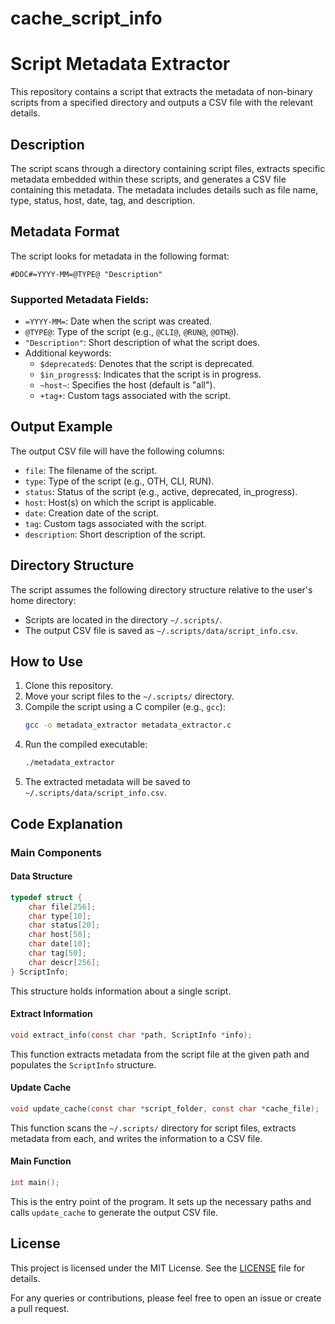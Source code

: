 # cache_script_info

# Script Metadata Extractor

This repository contains a script that extracts the metadata of non-binary scripts from a specified directory and outputs a CSV file with the relevant details.

## Description

The script scans through a directory containing script files, extracts specific metadata embedded within these scripts, and generates a CSV file containing this metadata. The metadata includes details such as file name, type, status, host, date, tag, and description.

## Metadata Format

The script looks for metadata in the following format:

```
#DOC#=YYYY-MM=@TYPE@ "Description"
```

### Supported Metadata Fields:
- `=YYYY-MM=`: Date when the script was created.
- `@TYPE@`: Type of the script (e.g., `@CLI@`, `@RUN@`, `@OTH@`).
- `"Description"`: Short description of what the script does.
- Additional keywords:
  - `$deprecated$`: Denotes that the script is deprecated.
  - `$in_progress$`: Indicates that the script is in progress.
  - `~host~`: Specifies the host (default is "all").
  - `+tag+`: Custom tags associated with the script.

## Output Example

The output CSV file will have the following columns:
- `file`: The filename of the script.
- `type`: Type of the script (e.g., OTH, CLI, RUN).
- `status`: Status of the script (e.g., active, deprecated, in_progress).
- `host`: Host(s) on which the script is applicable.
- `date`: Creation date of the script.
- `tag`: Custom tags associated with the script.
- `description`: Short description of the script.

## Directory Structure

The script assumes the following directory structure relative to the user's home directory:

- Scripts are located in the directory `~/.scripts/`.
- The output CSV file is saved as `~/.scripts/data/script_info.csv`.

## How to Use

1. Clone this repository.
2. Move your script files to the `~/.scripts/` directory.
3. Compile the script using a C compiler (e.g., `gcc`):
   ```sh
   gcc -o metadata_extractor metadata_extractor.c
   ```
4. Run the compiled executable:
   ```sh
   ./metadata_extractor
   ```
5. The extracted metadata will be saved to `~/.scripts/data/script_info.csv`.

## Code Explanation

### Main Components

#### Data Structure
```c
typedef struct {
    char file[256];
    char type[10];
    char status[20];
    char host[50];
    char date[10];
    char tag[50];
    char descr[256];
} ScriptInfo;
```
This structure holds information about a single script.

#### Extract Information
```c
void extract_info(const char *path, ScriptInfo *info);
```
This function extracts metadata from the script file at the given path and populates the `ScriptInfo` structure.

#### Update Cache
```c
void update_cache(const char *script_folder, const char *cache_file);
```
This function scans the `~/.scripts/` directory for script files, extracts metadata from each, and writes the information to a CSV file.

#### Main Function
```c
int main();
```
This is the entry point of the program. It sets up the necessary paths and calls `update_cache` to generate the output CSV file.

## License

This project is licensed under the MIT License. See the [LICENSE](LICENSE) file for details.

For any queries or contributions, please feel free to open an issue or create a pull request.